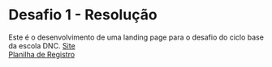 # Desafio 1 - Resolução
Este é o desenvolvimento de uma landing page para o desafio do ciclo base da escola DNC.
<a href="https://opusco.netlify.app/" target="_blank">Site</a> <br>
<a href="https://docs.google.com/spreadsheets/d/15GbHBZDaOn1NhGAafSg6zaF-tb2nBCxr_1qUmF4POjk/edit" target="_blank">Planilha de Registro</a>
